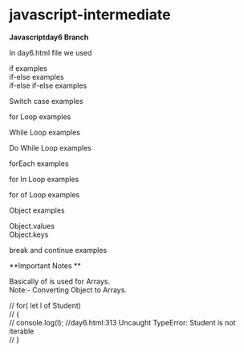 # javascript-intermediate

**Javascriptday6 Branch** <br/>

In day6.html file we used <br/>

if examples <br/>
if-else examples <br/>
if-else if-else examples <br/>

Switch case examples <br/>

for Loop examples <br/>

While Loop examples <br/>

Do While Loop examples <br/> 

forEach examples <br/>

for In Loop examples <br/>

for of Loop examples <br/>

Object examples <br/>

Object.values <br/>
Object.keys <br/>

break and continue examples <br/>

**Important Notes ** <br/>

Basically of is used for Arrays.  <br/>
Note:- Converting Object to Arrays.  <br/>

// for( let l of Student) <br/>
// { <br/>
//     console.log(l); //day6.html:313  Uncaught TypeError: Student is not iterable <br/>
// } <br/>


    

